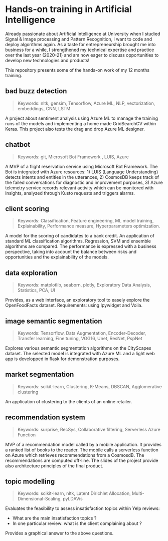 # Hands-on training in Artificial Intelligence

Already passionate about Artificial Intelligence at University when I studied Signal & Image processing and Pattern Recognition, I want to code and deploy algorithms again. As a taste for entrepreneurship brought me into business for a while, I strengthened my technical expertise and practice over the last year (2020-21) and am now eager to discuss opportunities to develop new technologies and products!

This repository presents some of the hands-on work of my 12 months training.  

## bad buzz detection  
> Keywords: nltk, gensim, Tensorflow, Azure ML, NLP, vectorization, embeddings, CNN, LSTM 

A project about sentiment analysis using Azure ML to manage the training runs of the models and implementing a home made GridSearchCV within Keras. This project also tests the drag and drop Azure ML designer. 


## chatbot 
> Keywords: git, Microsoft Bot Framework , LUIS, Azure 

A MVP of a flight reservation service using Microsoft Bot Framework. The Bot is integrated with Azure resources: 1) LUIS (Language Understanding) detects intents and entities in the utterances, 2) CosmosDB keeps track of the failed conversations for diagnostic and improvement purposes, 3) Azure telemetry service records relevant activity which can be monitored with Insights, analyzed through Kusto requests and triggers alarms.


## client scoring  
> Keywords: Classification, Feature engineering, ML model training, Explainability, Performance measure, Hyperparameters optimization.

A model for the scoring of candidates to a bank credit. An application of standard ML classification algorithms. Regression, SVM and ensemble algorithms are compared. The performance is expressed with a business perspective, taking into account the balance between risks and opportunities and the explainability of the models.


## data exploration  
> Keywords: matplotlib, seaborn, plotly, Exploratory Data Analysis, Statistics, PCA, UI  

Provides, as a web interface, an exploratory tool to easely explore the OpenFoodFacts dataset. Requirements: using Ipywidget and Voila.


## image semantic segmentation
> Keywords: Tensorflow, Data Augmentation, Encoder-Decoder, Transfer learning, Fine tuning, VGG16, Unet, ResNet, PspNet

Explores various semantic segmentation algorithms on the CityScapes dataset. The selected model is integrated with Azure ML and a light web app is developped in flask for demonstration purposes.


## market segmentation
> Keywords: scikit-learn, Clustering, K-Means, DBSCAN, Agglomerative clustering

An application of clustering to the clients of an online retailer.

## recommendation system
> Keywords: surprise, RecSys, Collaborative filtering, Serverless Azure Function

MVP of a recommendation model called by a mobile application. It provides a ranked list of books to the reader. The mobile calls a serverless function on Azure which retrieves recommendations from a CosmosdB. The recommendations are computed off-line. The slides of the project provide also architecture principles of the final product.

## topic modelling
> Keywords: scikit-learn, nltk, Latent Dirichlet Allocation, Multi-Dimensional-Scaling, pyLDAVis

Evaluates the feasibility to assess insatisfaction topics within Yelp reviews:  
- What are the main insatisfaction topics ?  
- In one particular review: what is the client complaining about ?  

Provides a graphical answer to the above questions.



